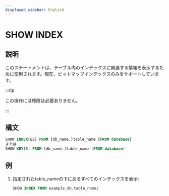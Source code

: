 ```yaml
---
displayed_sidebar: English
---
```


# SHOW INDEX

## 説明

このステートメントは、テーブル内のインデックスに関連する情報を表示するために使用されます。現在、ビットマップインデックスのみをサポートしています。

:::tip

この操作には権限は必要ありません。

:::

## 構文

```sql
SHOW INDEX[ES] FROM [db_name.]table_name [FROM database]
または
SHOW KEY[S] FROM [db_name.]table_name [FROM database]
```

## 例

1. 指定されたtable_nameの下にあるすべてのインデックスを表示:

    ```sql
    SHOW INDEX FROM example_db.table_name;
    ```
